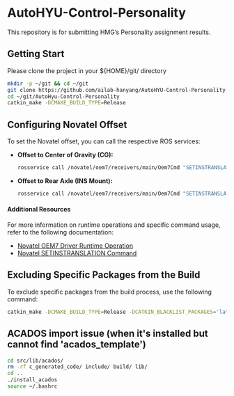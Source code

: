 # AutoHYU-Control-Personality
This repository is for submitting HMG’s Personality assignment results.

## Getting Start
Please clone the project in your ${HOME}/git/ directory

```bash
mkdir -p ~/git && cd ~/git
git clone https://github.com/ailab-hanyang/AutoHYU-Control-Personality.git
cd ~/git/AutoHyu-Control-Personality
catkin_make -DCMAKE_BUILD_TYPE=Release
```

## Configuring Novatel Offset
To set the Novatel offset, you can call the respective ROS services:

- **Offset to Center of Gravity (CG):**
  ```bash
  rosservice call /novatel/oem7/receivers/main/Oem7Cmd "SETINSTRANSLATION USER 1.5 0.0 0.0 0.1 0.0 0.0 IMUBODY"
  ```
  
- **Offset to Rear Axle (INS Mount):**
  ```bash
  rosservice call /novatel/oem7/receivers/main/Oem7Cmd "SETINSTRANSLATION USER 0.0 0.0 0.0 0.0 0.0 0.0 IMUBODY"
  ```

#### Additional Resources
For more information on runtime operations and specific command usage, refer to the following documentation:

- [Novatel OEM7 Driver Runtime Operation](https://wiki.ros.org/novatel_oem7_driver/runtime_operation)
- [Novatel SETINSTRANSLATION Command](https://docs.novatel.com/OEM7/Content/SPAN_Commands/SETINSTRANSLATION.htm?tocpath=Commands%20%2526%20Logs%7CCommands%7CSPAN%20Commands%7C_____23)

## Excluding Specific Packages from the Build
To exclude specific packages from the build process, use the following command:
```bash
catkin_make -DCMAKE_BUILD_TYPE=Release -DCATKIN_BLACKLIST_PACKAGES='lateral_control;longitudinal_control;'
```

## ACADOS import issue (when it's installed but cannot find 'acados_template')
```bash
cd src/lib/acados/
rm -rf c_generated_code/ include/ build/ lib/
cd ..
./install_acados
source ~/.bashrc
```

